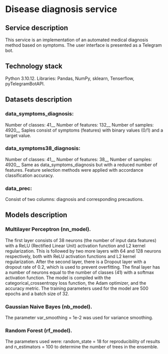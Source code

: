 # Disease diagnosis service
## Service description
This service is an implementation of an automated medical diagnosis method based on symptoms. The user interface is presented as a Telegram bot.
## Technology stack
Python 3.10.12. Libraries: Pandas, NumPy, sklearn, Tenserflow, pyTelegramBotAPI.
## Datasets description
### data_symptoms_diagnosis:
Number of classes: 41__
Number of features: 132__
Number of samples: 4920__
Saples consist of symptoms (features) with binary values (0/1) and a target value. 
### data_symptoms38_diagnosis:
Number of classes: 41__
Number of features: 38__
Number of samples: 4920__
Same as data_symptoms_diagnosis but with a reduced number of features. Feature selection methods were applied with accordance classification accuracy.
### data_prec:
Consist of two columns: diagnosis and corresponding precautions.
## Models description
### Multilayer Perceptron (nn_model).
The first layer consists of 38 neurons (the number of input data features) with a ReLU (Rectified Linear Unit) activation function and L2 kernel regularization. This is followed by two more layers with 64 and 128 neurons respectively, both with ReLU activation functions and L2 kernel regularization. After the second layer, there is a Dropout layer with a dropout rate of 0.2, which is used to prevent overfitting. The final layer has a number of neurons equal to the number of classes (41) with a softmax activation function. The model is compiled with the categorical_crossentropy loss function, the Adam optimizer, and the accuracy metric. The training parameters used for the model are 500 epochs and a batch size of 32.
### Gaussian Naive Bayes (nb_model).
The parameter var_smoothing = 1e-2 was used for variance smoothing.
### Random Forest (rf_model).
The parameters used were: random_state = 18 for reproducibility of results and n_estimators = 100 to determine the number of trees in the ensemble.
